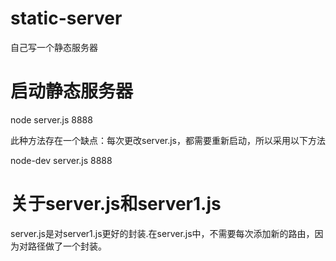 # static-server

自己写一个静态服务器

# 启动静态服务器

node server.js 8888

此种方法存在一个缺点：每次更改server.js，都需要重新启动，所以采用以下方法

node-dev server.js 8888


# 关于server.js和server1.js

server.js是对server1.js更好的封装.在server.js中，不需要每次添加新的路由，因为对路径做了一个封装。

